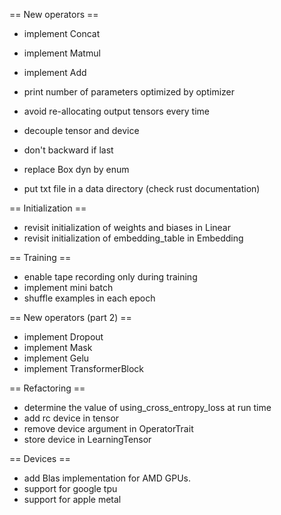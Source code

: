 == New operators ==

- implement Concat
- implement Matmul
- implement Add

- print number of parameters optimized by optimizer
- avoid re-allocating output tensors every time
- decouple tensor and device
- don't backward if last
- replace Box dyn by enum
- put txt file in a data directory (check rust documentation)

== Initialization ==

- revisit initialization of weights and biases in Linear
- revisit initialization of embedding_table in Embedding

== Training ==

- enable tape recording only during training
- implement mini batch
- shuffle examples in each epoch

== New operators (part 2) ==

- implement Dropout
- implement Mask
- implement Gelu
- implement TransformerBlock

== Refactoring ==

- determine the value of using_cross_entropy_loss at run time
- add rc device in tensor
- remove device argument in OperatorTrait
- store device in LearningTensor

== Devices ==

- add Blas implementation for AMD GPUs.
- support for google tpu
- support for apple metal
